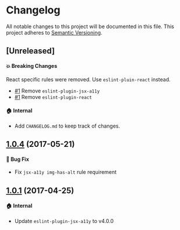 # Changelog

All notable changes to this project will be documented in this file.
This project adheres to [Semantic Versioning](http://semver.org/spec/v2.0.0.html).

## [Unreleased]

#### :boom: Breaking Changes

React specific rules were removed. Use `eslint-pluin-react` instead.

* [#1](https://github.com/rearjs/eslint-config-rear/pull/1) Remove `eslint-plugin-jsx-a11y`
* [#1](https://github.com/rearjs/eslint-config-rear/pull/1) Remove `eslint-plugin-react`

#### :house: Internal

* Add `CHANGELOG.md` to keep track of changes.

## [1.0.4] (2017-05-21)

#### :bug: Bug Fix

* Fix `jsx-a11y img-has-alt` rule requirement

## [1.0.1] (2017-04-25)

#### :house: Internal
* Update `eslint-plugin-jsx-a11y` to v4.0.0

[1.0.4]: https://github.com/rearjs/eslint-config-rear/compare/1.0.1...1.0.4
[1.0.1]: https://github.com/rearjs/eslint-config-rear/tree/1.0.1
